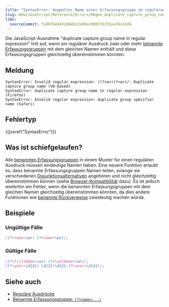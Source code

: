 ```yaml
---
title: "SyntaxError: doppelter Name einer Erfassungsgruppe im regulären Ausdruck"
slug: Web/JavaScript/Reference/Errors/Regex_duplicate_capture_group_name
l10n:
  sourceCommit: fad67be4431d8e6c2a89ac880735233aa76c41d4
---
```


Die JavaScript-Ausnahme "duplicate capture group name in regular expression" tritt auf, wenn ein regulärer Ausdruck zwei oder mehr [benannte Erfassungsgruppen](/de/docs/Web/JavaScript/Reference/Regular_expressions/Named_capturing_group) mit dem gleichen Namen enthält und diese Erfassungsgruppen gleichzeitig übereinstimmen könnten.

## Meldung

```plain
SyntaxError: Invalid regular expression: /(?<a>)(?<a>)/: Duplicate capture group name (V8-based)
SyntaxError: duplicate capture group name in regular expression (Firefox)
SyntaxError: Invalid regular expression: duplicate group specifier name (Safari)
```

## Fehlertyp

{{jsxref("SyntaxError")}}

## Was ist schiefgelaufen?

Alle [benannten Erfassungsgruppen](/de/docs/Web/JavaScript/Reference/Regular_expressions/Named_capturing_group) in einem Muster für einen regulären Ausdruck müssen eindeutige Namen haben. Eine neuere Funktion erlaubt es, dass benannte Erfassungsgruppen Namen teilen, solange sie verschiedenen [Disjunktionsalternativen](/de/docs/Web/JavaScript/Reference/Regular_expressions/Disjunction) angehören und nicht gleichzeitig übereinstimmen können (siehe [Browser-Kompatibilität](/de/docs/Web/JavaScript/Reference/Regular_expressions/Named_capturing_group#browser_compatibility) dazu). Es ist jedoch weiterhin ein Fehler, wenn die benannten Erfassungsgruppen mit dem gleichen Namen gleichzeitig übereinstimmen könnten, da dies andere Funktionen wie [benannte Rückverweise](/de/docs/Web/JavaScript/Reference/Regular_expressions/Named_backreference) zweideutig machen würde.

## Beispiele

### Ungültige Fälle

```js example-bad
/(?<name>\w+) (?<name>\w+)/;
```

### Gültige Fälle

```js example-good
/(?<firstName>\w+) (?<lastName>\w+)/;
/(?<year>\d{4})-\d{2}|\d{2}-(?<year>\d{4})/;
```

## Siehe auch

- [Reguläre Ausdrücke](/de/docs/Web/JavaScript/Reference/Regular_expressions)
- [Benannte Erfassungsgruppe: `(?<name>...)`](/de/docs/Web/JavaScript/Reference/Regular_expressions/Named_capturing_group)
